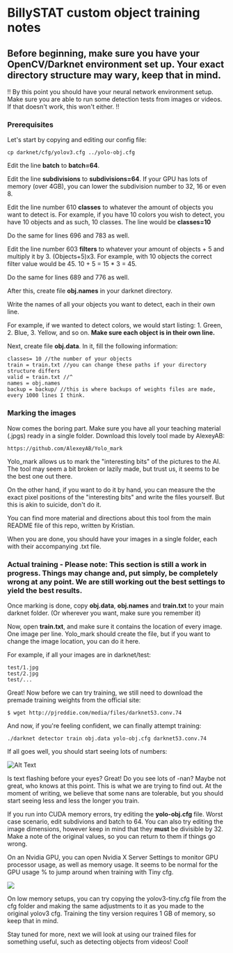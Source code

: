 # BillySTAT custom object training notes

## Before beginning, make sure you have your OpenCV/Darknet environment set up. Your exact directory structure may wary, keep that in mind.

!! By this point you should have your neural network environment setup. Make sure you are able to run some detection tests from images or videos. If that doesn't work, this won't either. !!

### Prerequisites

Let's start by copying and editing our config file:
	
	cp darknet/cfg/yolov3.cfg ../yolo-obj.cfg

Edit the line **batch** to **batch=64**.

Edit the line **subdivisions** to **subdivisions=64**. If your GPU has lots of memory (over 4GB), you can lower the subdivision number to 32, 16 or even 8. 

Edit the line number 610 **classes** to whatever the amount of objects you want to detect is. For example, if you have 10 colors you wish to detect, you have 10 objects and as such, 10 classes. The line would be **classes=10**

Do the same for lines 696 and 783 as well.

Edit the line number 603 **filters** to whatever your amount of objects + 5 and multiply it by 3. (Objects+5)x3. For example, with 10 objects the correct filter value would be 45. 10 + 5 = 15 * 3 = 45.

Do the same for lines 689 and 776 as well.

After this, create file **obj.names** in your darknet directory.

Write the names of all your objects you want to detect, each in their own line.

For example, if we wanted to detect colors, we would start listing: 1. Green, 2. Blue, 3. Yellow, and so on. **Make sure each object is in their own line.**

Next, create file **obj.data**. In it, fill the following information:

	classes= 10 //the number of your objects
	train = train.txt //you can change these paths if your directory structure differs
	valid = train.txt //^
	names = obj.names
	backup = backup/ //this is where backups of weights files are made, every 1000 lines I think.


### Marking the images

Now comes the boring part. Make sure you have all your teaching material (.jpgs) ready in a single folder. Download this lovely tool made by AlexeyAB:

	https://github.com/AlexeyAB/Yolo_mark

Yolo_mark allows us to mark the "interesting bits" of the pictures to the AI. The tool may seem a bit broken or lazily made, but trust us, it seems to be the best one out there.

On the other hand, if you want to do it by hand, you can measure the the exact pixel positions of the "interesting bits" and write the files yourself. But this is akin to suicide, don't do it.

You can find more material and directions about this tool from the main README file of this repo, written by Kristian. 

When you are done, you should have your images in a single folder, each with their accompanying .txt file. 

### Actual training - Please note: This section is still a work in progress. Things may change and, put simply, be completely wrong at any point. We are still working out the best settings to yield the best results. 

Once marking is done, copy **obj.data**, **obj.names** and **train.txt** to your main darknet folder. (Or wherever you want, make sure you remember it)

Now, open **train.txt**, and make sure it contains the location of every image. One image per line. Yolo_mark should create the file, but if you want to change the image location, you can do it here.

For example, if all your images are in darknet/test:

	test/1.jpg
	test/2.jpg
	test/...

Great! Now before we can try training, we still need to download the premade training weights from the official site:

	$ wget http://pjreddie.com/media/files/darknet53.conv.74

And now, if you're feeling confident, we can finally attempt training:

	./darknet detector train obj.data yolo-obj.cfg darknet53.conv.74

If all goes well, you should start seeing lots of numbers:

![Alt Text](https://i.imgur.com/k3sXNi0.gif)

Is text flashing before your eyes? Great! Do you see lots of -nan? Maybe not great, who knows at this point. This is what we are trying to find out. At the moment of writing, we  believe that some nans are tolerable, but you should start seeing less and less the longer you train.

If you run into CUDA memory errors, try editing the **yolo-obj.cfg** file. Worst case scenario, edit subdivions and batch to 64. You can also try editing the image dimensions, however keep in mind that they **must** be divisible by 32. Make a note of the original values, so you can return to them if things go wrong.

On an Nvidia GPU, you can open Nvidia X Server Settings to monitor GPU processor usage, as well as memory usage. It seems to be normal for the GPU usage % to jump around when training with Tiny cfg.

![](https://i.imgur.com/CCGCfWr.png)

On low memory setups, you can try copying the yolov3-tiny.cfg file from the cfg folder and making the same adjustments to it as you made to the original yolov3 cfg. Training the tiny version requires 1 GB of memory, so keep that in mind. 

Stay tuned for more, next we will look at using our trained files for something useful, such as detecting objects from videos! Cool!

